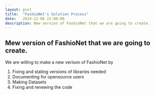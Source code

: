 ```yaml
---
layout: post
title:  "FashioNet's Solution Process"
date:   2019-12-06 22:00:00
description: New version of FashioNet that we are going to create.
---
```


## Mew version of FashioNet that we are going to create.

We are willing to make a new verison of FashioNet by  

1. Fixing and stating versions of libraries needed
1. Documenting for opensource users
1. Making Datasets
1. Fixing and renewing the code